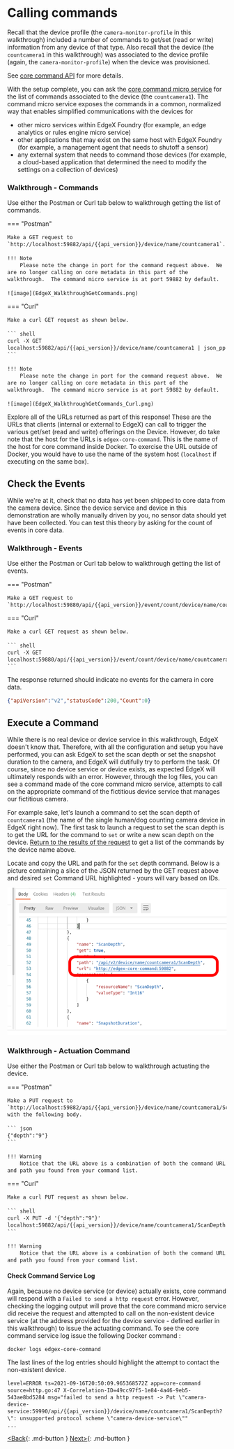 # Calling commands

Recall that the device profile (the `camera-monitor-profile` in this walkthrough) included a
number of commands to get/set (read or write) information from any device of that
type. Also recall that the device (the `countcamera1` in this walkthrough) was associated to
the device profile (again, the `camera-monitor-profile`) when the device was
provisioned.

See [core command API](../../api/core/Ch-APICoreCommand) for more details.

With the setup complete, you can ask the [core command micro
service](../microservices/core/command/Purpose.md) for the list of commands associated to the device (the
`countcamera1`).  The command micro service exposes the commands in a common, normalized
way that enables simplified communications with the devices for

- other micro services within EdgeX Foundry (for example, an edge analytics or rules engine micro service)
- other applications that may exist on the same host with EdgeX Foundry (for example, a management agent that needs to shutoff a sensor)
- any external system that needs to command those devices (for example, a cloud-based application that determined the need to modify the settings on a collection of devices)

### Walkthrough - Commands

Use either the Postman or Curl tab below to walkthrough getting the list of commands.

=== "Postman"

    Make a GET request to `http://localhost:59882/api/{{api_version}}/device/name/countcamera1`.

    !!! Note
        Please note the change in port for the command request above.  We are no longer calling on core metadata in this part of the walkthrough.  The command micro service is at port 59882 by default.

    ![image](EdgeX_WalkthroughGetCommands.png)

=== "Curl"

    Make a curl GET request as shown below.

    ``` shell
    curl -X GET localhost:59882/api/{{api_version}}/device/name/countcamera1 | json_pp
    ```

    !!! Note
        Please note the change in port for the command request above.  We are no longer calling on core metadata in this part of the walkthrough.  The command micro service is at port 59882 by default.

    ![image](EdgeX_WalkthroughGetCommands_Curl.png)

Explore all of the URLs returned as part of this response! These are the URLs that clients (internal or external to EdgeX) can call to trigger the various get/set (read and write) offerings on the Device. However, do take note that the host for the URLs is `edgex-core-command`.  This is the name of the host for core command inside Docker.  To exercise the URL outside of Docker, you would have to use the name of the system host (`localhost` if executing on the same box).

## Check the Events

While we're at it, check that no data has yet been shipped to core
data from the camera device. Since the device service and device in this demonstration are
wholly manually driven by you, no sensor data should yet have been
collected. You can test this theory by asking for the count of events in
core data.

### Walkthrough - Events

Use either the Postman or Curl tab below to walkthrough getting the list of events.

=== "Postman"

    Make a GET request to `http://localhost:59880/api/{{api_version}}/event/count/device/name/countcamera1`.

=== "Curl"

    Make a curl GET request as shown below.

    ``` shell
    curl -X GET localhost:59880/api/{{api_version}}/event/count/device/name/countcamera1
    ```

The response returned should indicate no events for the camera in core data.

``` json
{"apiVersion":"v2","statusCode":200,"Count":0}
```

## Execute a Command

While there is no real device or device service in this walkthrough,
EdgeX doesn't know that. Therefore, with all the configuration and
setup you have performed, you can ask EdgeX to set the scan depth or set
the snapshot duration to the camera, and EdgeX will dutifully try to
perform the task. Of course, since no device service or device exists,
as expected EdgeX will ultimately responds with an error. However,
through the log files, you can see a command made of the core command
micro service, attempts to call on the appropriate command of the
fictitious device service that manages our fictitious camera.

For example sake, let's launch a command to set the scan depth of
`countcamera1` (the name of the single human/dog counting camera device in
EdgeX right now). The first task to launch a request to set the scan
depth is to get the URL for the command to `set` or write a new scan
depth on the device. [Return to the results of the request](./Ch-WalkthroughCommands.md#walkthrough-commands) to get a list of the commands by the
device name above.

Locate and copy the URL and path for the `set` depth command. Below is a picture containing a slice of the JSON
returned by the GET request above and desired `set` Command URL
highlighted - yours will vary based on IDs.

![image](EdgeX_WalkthroughPutCommandURL.png)

### Walkthrough - Actuation Command

Use either the Postman or Curl tab below to walkthrough actuating the device.

=== "Postman"

    Make a PUT request to `http://localhost:59882/api/{{api_version}}/device/name/countcamera1/ScanDepth` with the following body.

    ``` json
    {"depth":"9"}
    ```

    !!! Warning
        Notice that the URL above is a combination of both the command URL and path you found from your command list.

=== "Curl"

    Make a curl PUT request as shown below.

    ``` shell
    curl -X PUT -d '{"depth":"9"}' localhost:59882/api/{{api_version}}/device/name/countcamera1/ScanDepth
    ```

    !!! Warning
        Notice that the URL above is a combination of both the command URL and path you found from your command list.

#### Check Command Service Log

Again, because no device service (or device) actually exists, core
command will respond with a `Failed to send a http request` error. However,
checking the logging output will prove that the core command micro service did receive the request and attempted to call on the
non-existent device service (at the address provided for the device service - defined earlier in this walkthrough) to issue the actuating command.  To see the core command service log issue the following Docker command :

``` shell
docker logs edgex-core-command
```
The last lines of the log entries should highlight the attempt to contact the non-existent device.

```
level=ERROR ts=2021-09-16T20:50:09.965368572Z app=core-command source=http.go:47 X-Correlation-ID=49cc97f5-1e84-4a46-9eb5-543ae8bd5284 msg="failed to send a http request -> Put \"camera-device-service:59990/api/{{api_version}}/device/name/countcamera1/ScanDepth?\": unsupported protocol scheme \"camera-device-service\""
...
```

[<Back](Ch-WalkthroughProvision.md){: .md-button } [Next>](Ch-WalkthroughReading.md){: .md-button }